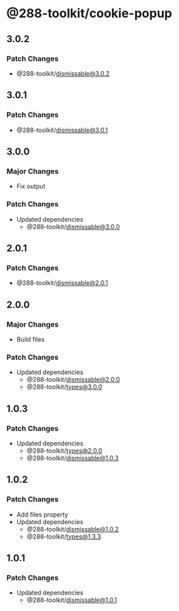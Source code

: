 # @288-toolkit/cookie-popup

## 3.0.2

### Patch Changes

- @288-toolkit/dismissable@3.0.2

## 3.0.1

### Patch Changes

- @288-toolkit/dismissable@3.0.1

## 3.0.0

### Major Changes

- Fix output

### Patch Changes

- Updated dependencies
  - @288-toolkit/dismissable@3.0.0

## 2.0.1

### Patch Changes

- @288-toolkit/dismissable@2.0.1

## 2.0.0

### Major Changes

- Build files

### Patch Changes

- Updated dependencies
  - @288-toolkit/dismissable@2.0.0
  - @288-toolkit/types@3.0.0

## 1.0.3

### Patch Changes

- Updated dependencies
  - @288-toolkit/types@2.0.0
  - @288-toolkit/dismissable@1.0.3

## 1.0.2

### Patch Changes

- Add files property
- Updated dependencies
  - @288-toolkit/dismissable@1.0.2
  - @288-toolkit/types@1.3.3

## 1.0.1

### Patch Changes

- Updated dependencies
  - @288-toolkit/dismissable@1.0.1

